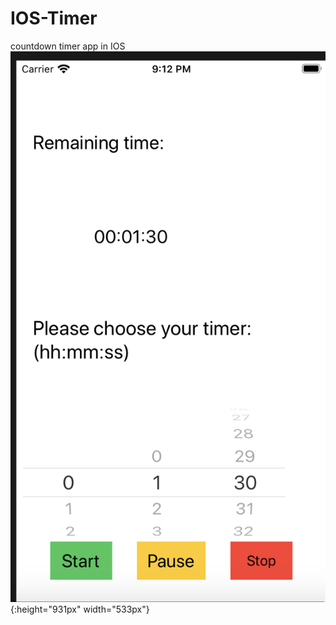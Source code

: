 # IOS-Timer
countdown timer app in IOS
![test image size](/cover.png){:height="931px" width="533px"}
